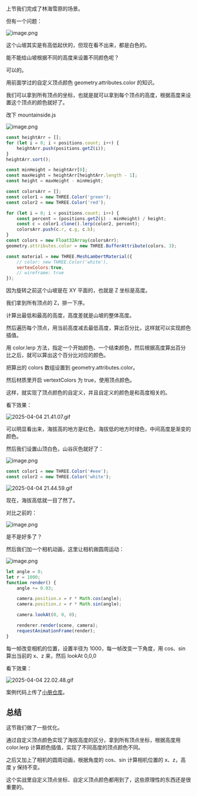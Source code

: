 上节我们完成了林海雪原的场景。

但有一个问题：

![image.png](https://p6-juejin.byteimg.com/tos-cn-i-k3u1fbpfcp/b3447a0cf20d4adaa2e857717b10993c~tplv-k3u1fbpfcp-jj-mark:0:0:0:0:q75.image#?w=2840&h=1394&s=1388720&e=png&b=c1c1c1)

这个山坡其实是有高低起伏的，但现在看不出来，都是白色的。

能不能给山坡根据不同的高度来设置不同颜色呢？

可以的。

用前面学过的自定义顶点颜色 geometry.attributes.color 的知识。

我们可以拿到所有顶点的坐标，也就是就可以拿到每个顶点的高度，根据高度来设置这个顶点的颜色就好了。

改下 mountainside.js


![image.png](https://p9-juejin.byteimg.com/tos-cn-i-k3u1fbpfcp/14e421b80ffe43638fac79e8f8e3872e~tplv-k3u1fbpfcp-jj-mark:0:0:0:0:q75.image#?w=1512&h=1084&s=230811&e=png&b=1f1f1f)
```javascript
const heightArr = [];
for (let i = 0; i < positions.count; i++) {
    heightArr.push(positions.getZ(i));
}
heightArr.sort();

const minHeight = heightArr[0];
const maxHeight = heightArr[heightArr.length - 1];
const height = maxHeight - minHeight;

const colorsArr = [];
const color1 = new THREE.Color('green');
const color2 = new THREE.Color('red');

for (let i = 0; i < positions.count; i++) {
    const percent = (positions.getZ(i) - minHeight) / height;
    const c = color1.clone().lerp(color2, percent);
    colorsArr.push(c.r, c.g, c.b); 
}
const colors = new Float32Array(colorsArr);
geometry.attributes.color = new THREE.BufferAttribute(colors, 3);

const material = new THREE.MeshLambertMaterial({
    // color: new THREE.Color('white'),
    vertexColors:true,
    // wireframe: true
});
```

因为旋转之前这个山坡是在 XY 平面的，也就是 Z 坐标是高度。

我们拿到所有顶点的 Z，排一下序。

计算出最低和最高的高度，高度差就是山坡的整体高度。

然后遍历每个顶点，用当前高度减去最低高度，算出百分比，这样就可以实现颜色插值。

用 color.lerp 方法，指定一个开始颜色、一个结束颜色，然后根据高度算出百分比之后，就可以算出这个百分比对应的颜色。

把算出的 colors 数组设置到 geometry.attributes.color。

然后材质里开启  vertextColors 为 true，使用顶点颜色。

这样，就实现了顶点颜色的自定义，并且自定义的颜色是和高度相关的。

看下效果：


![2025-04-04 21.41.07.gif](https://p6-juejin.byteimg.com/tos-cn-i-k3u1fbpfcp/efc16fe46eca4cecb3540a81cefd2e99~tplv-k3u1fbpfcp-jj-mark:0:0:0:0:q75.image#?w=2618&h=1456&s=19922285&e=gif&f=55&b=ed0000)

可以明显看出来，海拔高的地方是红色，海拔低的地方时绿色，中间高度是渐变的颜色。

然后我们设置山顶白色，山谷灰色就好了：


![image.png](https://p9-juejin.byteimg.com/tos-cn-i-k3u1fbpfcp/f1c29d3b83684bf8a94a3f0f8c80f55c~tplv-k3u1fbpfcp-jj-mark:0:0:0:0:q75.image#?w=1366&h=558&s=128928&e=png&b=1f1f1f)

```javascript
const color1 = new THREE.Color('#eee');
const color2 = new THREE.Color('white');
```

![2025-04-04 21.44.59.gif](https://p6-juejin.byteimg.com/tos-cn-i-k3u1fbpfcp/d9d16cf10e954da18787cd5bd14b0b58~tplv-k3u1fbpfcp-jj-mark:0:0:0:0:q75.image#?w=2618&h=1456&s=10385801&e=gif&f=48&b=c0c0c0)

现在，海拔高低就一目了然了。

对比之前的：

![image.png](https://p6-juejin.byteimg.com/tos-cn-i-k3u1fbpfcp/b3447a0cf20d4adaa2e857717b10993c~tplv-k3u1fbpfcp-jj-mark:0:0:0:0:q75.image#?w=2840&h=1394&s=1388720&e=png&b=c1c1c1)

是不是好多了？

然后我们加一个相机动画，这里让相机做圆周运动：

![image.png](https://p1-juejin.byteimg.com/tos-cn-i-k3u1fbpfcp/b30cb896ed684db0b449b7b5eb41c81c~tplv-k3u1fbpfcp-jj-mark:0:0:0:0:q75.image#?w=1174&h=836&s=139201&e=png&b=1f1f1f)

```javascript
let angle = 0;
let r = 1000;
function render() {
    angle += 0.03;

    camera.position.x = r * Math.cos(angle);
    camera.position.z = r * Math.sin(angle);

    camera.lookAt(0, 0, 0);

    renderer.render(scene, camera);
    requestAnimationFrame(render);
}
```
每一帧改变相机的位置，设置半径为 1000，每一帧改变一下角度，用 cos、sin 算出当前的 x、z 来，然后 lookAt 0,0,0

看下效果：

![2025-04-04 22.02.48.gif](https://p3-juejin.byteimg.com/tos-cn-i-k3u1fbpfcp/979030af47734dbb95bb2e7543dd33fb~tplv-k3u1fbpfcp-jj-mark:0:0:0:0:q75.image#?w=2732&h=1360&s=13002570&e=gif&f=16&b=00007e)

案例代码上传了[小册仓库](https://github.com/QuarkGluonPlasma/threejs-course-code/tree/main/snowy-forest)。

## 总结

这节我们做了一些优化。

通过自定义顶点颜色实现了海拔高度的区分，拿到所有顶点坐标，根据高度用 color.lerp 计算颜色插值，实现了不同高度的顶点颜色不同。

之后又加上了相机的圆周动画，根据角度的 cos、sin 计算相机位置的 x、z，高度 y 保持不变。

这个实战里自定义顶点坐标、自定义顶点颜色都用到了，这些原理性的东西还是很重要的。
